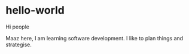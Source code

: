 # hello-world
Hi people

Maaz here, I am learning software development. I like to plan things and strategise.
